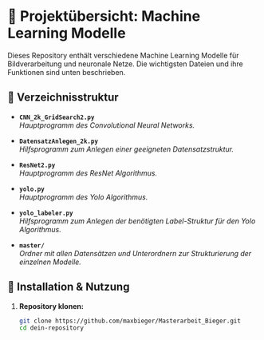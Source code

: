 # 📌 Projektübersicht: Machine Learning Modelle

Dieses Repository enthält verschiedene Machine Learning Modelle für Bildverarbeitung und neuronale Netze. Die wichtigsten Dateien und ihre Funktionen sind unten beschrieben.

## 📂 Verzeichnisstruktur

- **`CNN_2k_GridSearch2.py`**  
  _Hauptprogramm des Convolutional Neural Networks._

- **`DatensatzAnlegen_2k.py`**  
  _Hilfsprogramm zum Anlegen einer geeigneten Datensatzstruktur._

- **`ResNet2.py`**  
  _Hauptprogramm des ResNet Algorithmus._

- **`yolo.py`**  
  _Hauptprogramm des Yolo Algorithmus._

- **`yolo_labeler.py`**  
  _Hilfsprogramm zum Anlegen der benötigten Label-Struktur für den Yolo Algorithmus._

- **`master/`**  
  _Ordner mit allen Datensätzen und Unterordnern zur Strukturierung der einzelnen Modelle._

## 🚀 Installation & Nutzung

1. **Repository klonen:**
   ```bash
   git clone https://github.com/maxbieger/Masterarbeit_Bieger.git
   cd dein-repository

